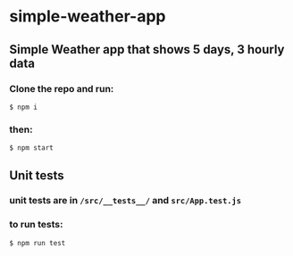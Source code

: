 # simple-weather-app
## Simple Weather app that shows 5 days, 3 hourly data

### Clone the repo and run:
`$ npm i`

### then:
`$ npm start`

## Unit tests
### unit tests are in `/src/__tests__/` and `src/App.test.js`
### to run tests:
`$ npm run test`